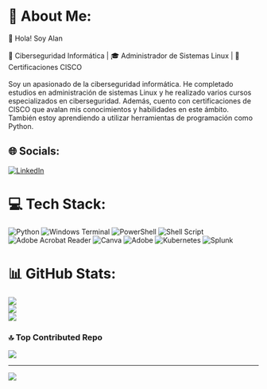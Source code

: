 # 💫 About Me:
👋 Hola! Soy Alan<br><br>💼 Ciberseguridad Informática | 🎓 Administrador de Sistemas Linux | 📜 Certificaciones CISCO<br><br>Soy un apasionado de la ciberseguridad informática. He completado estudios en administración de sistemas Linux y he realizado varios cursos especializados en ciberseguridad. Además, cuento con certificaciones de CISCO que avalan mis conocimientos y habilidades en este ámbito. También estoy aprendiendo a utilizar herramientas de programación como Python.


## 🌐 Socials:
[![LinkedIn](https://img.shields.io/badge/LinkedIn-%230077B5.svg?logo=linkedin&logoColor=white)](https://linkedin.com/in/alan-ramirez-rubial-3b29b0252/) 

# 💻 Tech Stack:
![Python](https://img.shields.io/badge/python-3670A0?style=for-the-badge&logo=python&logoColor=ffdd54) ![Windows Terminal](https://img.shields.io/badge/Windows%20Terminal-%234D4D4D.svg?style=for-the-badge&logo=windows-terminal&logoColor=white) ![PowerShell](https://img.shields.io/badge/PowerShell-%235391FE.svg?style=for-the-badge&logo=powershell&logoColor=white) ![Shell Script](https://img.shields.io/badge/shell_script-%23121011.svg?style=for-the-badge&logo=gnu-bash&logoColor=white) ![Adobe Acrobat Reader](https://img.shields.io/badge/Adobe%20Acrobat%20Reader-EC1C24.svg?style=for-the-badge&logo=Adobe%20Acrobat%20Reader&logoColor=white) ![Canva](https://img.shields.io/badge/Canva-%2300C4CC.svg?style=for-the-badge&logo=Canva&logoColor=white) ![Adobe](https://img.shields.io/badge/adobe-%23FF0000.svg?style=for-the-badge&logo=adobe&logoColor=white) ![Kubernetes](https://img.shields.io/badge/kubernetes-%23326ce5.svg?style=for-the-badge&logo=kubernetes&logoColor=white) ![Splunk](https://img.shields.io/badge/splunk-%23000000.svg?style=for-the-badge&logo=splunk&logoColor=white)
# 📊 GitHub Stats:
![](https://github-readme-stats.vercel.app/api?username=CipherA-Kadel&theme=dracula&hide_border=false&include_all_commits=false&count_private=false)<br/>
![](https://github-readme-streak-stats.herokuapp.com/?user=CipherA-Kadel&theme=dracula&hide_border=false)<br/>
![](https://github-readme-stats.vercel.app/api/top-langs/?username=CipherA-Kadel&theme=dracula&hide_border=false&include_all_commits=false&count_private=false&layout=compact)

### 🔝 Top Contributed Repo
![](https://github-contributor-stats.vercel.app/api?username=CipherA-Kadel&limit=5&theme=dark&combine_all_yearly_contributions=true)

---
[![](https://visitcount.itsvg.in/api?id=CipherA-Kadel&icon=0&color=0)](https://visitcount.itsvg.in)

<!-- Proudly created with GPRM ( https://gprm.itsvg.in ) -->

